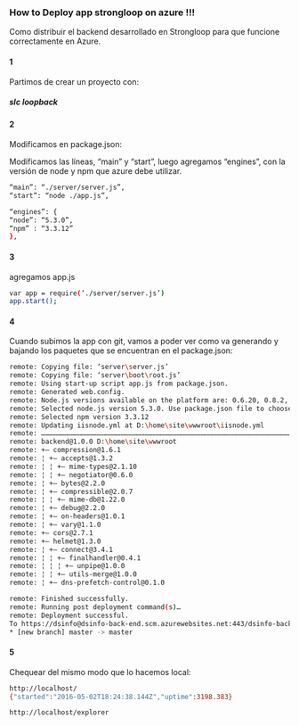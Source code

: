 ### How to Deploy app strongloop on azure !!!

Como distribuir el backend desarrollado en Strongloop para que funcione correctamente en Azure.

#### 1
Partimos de crear un proyecto con:
##### slc loopback

#### 2
Modificamos en package.json:

Modificamos las líneas, “main” y “start”, luego agregamos “engines”, con la versión de node y npm que azure debe utilizar.

```sh
“main”: “./server/server.js”,
“start”: “node ./app.js”,
```

```sh
“engines”: {
“node”: “5.3.0”,
“npm” : “3.3.12”
},
```

#### 3
agregamos app.js

```sh
var app = require(‘./server/server.js’)
app.start();
```

#### 4
Cuando subimos la app con git, vamos a poder ver como va generando y bajando los paquetes que se encuentran en el package.json:

```sh
remote: Copying file: ‘server\server.js’
remote: Copying file: ‘server\boot\root.js’
remote: Using start-up script app.js from package.json.
remote: Generated web.config.
remote: Node.js versions available on the platform are: 0.6.20, 0.8.2, 0.8.19, 0.8.26, 0.8.27, 0.8.28, 0.10.5, 0.10.18, 0.10.21, 0.10.24, 0.10.26, 0.10.28, 0.10.29, 0.10.31, 0.10.32, 0.10.40, 0.12.0, 0.12.2, 0.12.3, 0.12.6, 4.0.0, 4.1.0, 4.1.2, 4.2.1, 4.2.2, 4.2.3, 4.2.4, 4.3.0, 4.3.2, 4.4.0, 4.4.1, 5.0.0, 5.1.1, 5.3.0, 5.4.0, 5.5.0, 5.6.0, 5.7.0, 5.7.1, 5.8.0, 5.9.1, 6.0.0.
remote: Selected node.js version 5.3.0. Use package.json file to choose a different version.
remote: Selected npm version 3.3.12
remote: Updating iisnode.yml at D:\home\site\wwwroot\iisnode.yml
remote: ………………………………………………………………………………………………………………………………………………………………………….
remote: backend@1.0.0 D:\home\site\wwwroot
remote: +– compression@1.6.1
remote: ¦ +– accepts@1.3.2
remote: ¦ ¦ +– mime-types@2.1.10
remote: ¦ ¦ +– negotiator@0.6.0
remote: ¦ +– bytes@2.2.0
remote: ¦ +– compressible@2.0.7
remote: ¦ ¦ +– mime-db@1.22.0
remote: ¦ +– debug@2.2.0
remote: ¦ +– on-headers@1.0.1
remote: ¦ +– vary@1.1.0
remote: +– cors@2.7.1
remote: +– helmet@1.3.0
remote: ¦ +– connect@3.4.1
remote: ¦ ¦ +– finalhandler@0.4.1
remote: ¦ ¦ ¦ +– unpipe@1.0.0
remote: ¦ ¦ +– utils-merge@1.0.0
remote: ¦ +– dns-prefetch-control@0.1.0

remote: Finished successfully.
remote: Running post deployment command(s)…
remote: Deployment successful.
To https://dsinfo@dsinfo-back-end.scm.azurewebsites.net:443/dsinfo-back-end.git
* [new branch] master -> master
```

#### 5
Chequear del mismo modo que lo hacemos local:

```sh
http://localhost/
{"started":"2016-05-02T18:24:38.144Z","uptime":3198.383}
```

```sh
http://localhost/explorer
```
